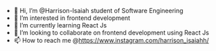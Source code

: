 - 👋 Hi, I’m @Harrison-Isaiah student of Software Engineering
- 👀 I’m interested in frontend development
- 🌱 I’m currently learning React Js
- 💞️ I’m looking to collaborate on frontend development using React Js
- 📫 How to reach me @https://www.instagram.com/harrison_isaiahh/

<!---
Harrison-Isaiah/Harrison-Isaiah is a ✨ special ✨ repository because its `README.md` (this file) appears on your GitHub profile.
You can click the Preview link to take a look at your changes.
--->
